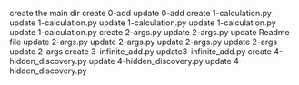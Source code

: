 create the main dir
create 0-add
update 0-add
create 1-calculation.py
update 1-calculation.py
update 1-calculation.py
update 1-calculation.py
update 1-calculation.py
create 2-args.py
update 2-args.py
update Readme file
update 2-args.py
update 2-args.py
update 2-args.py
update 2-args
update 2-args
create 3-infinite_add.py
update3-infinite_add.py
create 4-hidden_discovery.py
update 4-hidden_discovery.py
update 4-hidden_discovery.py

